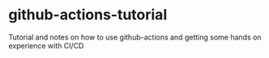 # github-actions-tutorial
Tutorial and notes on how to use github-actions and getting some hands on experience with CI/CD
